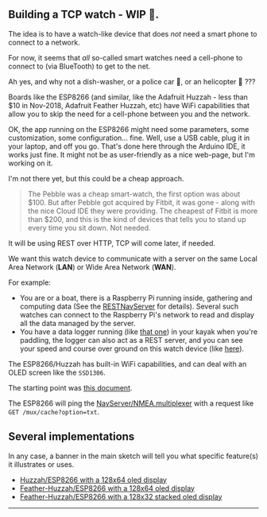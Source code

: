 ## Building a TCP watch - WIP 🚧.
The idea is to have a watch-like device that does _not_ need a smart phone to connect to a network.

For now, it seems that _all_ so-called smart watches need a cell-phone to connect to (via BlueTooth) to get to the net.

Ah yes, and why not a dish-washer, or a police car 🚓, or an helicopter 🚁 ???

Boards like the ESP8266 (and similar, like the Adafruit Huzzah - less than $10 in Nov-2018, Adafruit Feather Huzzah, etc) have WiFi capabilities that allow you to skip the need for a
cell-phone between you and the network.

OK, the app running on the ESP8266 might need some parameters, some customization, some configuration... fine.
Well, use a USB cable, plug it in your laptop, and off you go.
That's done here through the Arduino IDE, it works just fine.
It might not be as user-friendly as a nice web-page, but I'm working on it.

I'm not there yet, but this could be a cheap approach.

> The Pebble was a cheap smart-watch, the first option was about $100. But after Pebble got acquired by Fitbit,
> it was gone - along with the nice Cloud IDE they were providing. The cheapest of Fitbit is more than $200,
> and this is the kind of devices that tells you to stand up every time you sit down. Not needed.

It will be using REST over HTTP, TCP will come later, if needed.

We want this watch device to communicate with a server on the same Local Area Network (**LAN**) or Wide Area Network (**WAN**).

For example:
- You are or a boat, there is a Raspberry Pi running inside, gathering and computing data (See the [RESTNavServer](https://github.com/OlivierLD/raspberry-coffee/tree/master/RESTNavServer) for details). Several such watches can connect to the Raspberry Pi's network to read and display all the data managed by the server.
- You have a data logger running (like [that one](https://github.com/OlivierLD/raspberry-coffee/blob/master/NMEA.multiplexer/examples.md#driving-and-logging)) in your kayak when you're paddling, the logger can also act as a REST server, and you can see your speed and course over ground on this watch device (like [here](./feather.smart.TCP.watch/README.md)).

The ESP8266/Huzzah has built-in WiFi capabilities, and can deal with an OLED screen like the `SSD1306`.

The starting point was [this document](https://learn.adafruit.com/huzzah-weather-display?view=all).

The ESP8266 will ping the [NavServer/NMEA.multiplexer](https://github.com/OlivierLD/raspberry-coffee/blob/master/NMEA.multiplexer/README.md) with a request like `GET /mux/cache?option=txt`.

## Several implementations

In any case, a banner in the main sketch will tell you what specific feature(s) it illustrates or uses.

- [Huzzah/ESP8266 with a 128x64 oled display](./huzzah.smart.TCP.watch/README.md)
- [Feather-Huzzah/ESP8266 with a 128x64 oled display](./huzzah.smart.TCP.watch/README.md#prototyping-with-an-adafruit-feather-huzzahesp8266)
- [Feather-Huzzah/ESP8266 with a 128x32 stacked oled display](./feather.smart.TCP.watch/README.md)

---
